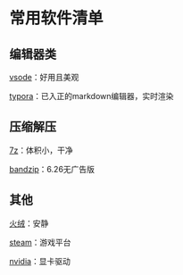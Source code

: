 # 常用软件清单

## 编辑器类

[vsode](https://code.visualstudio.com/Download)：好用且美观

[typora](https://typora.io/#download)：已入正的markdown编辑器，实时渲染

## 压缩解压

[7z](https://www.7-zip.org/download.html)：体积小，干净

[bandzip](./files/BandZip6.26无广告.exe)：6.26无广告版

## 其他

[火绒](https://www.huorong.cn/person5.html)：安静

[steam](https://store.steampowered.com/about/)：游戏平台

[nvidia](https://www.nvidia.cn/Download/index.aspx)：显卡驱动
